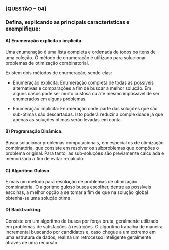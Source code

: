 ### [QUESTÃO – 04]
### Defina, explicando as principais características e exemplifique:
#### A) Enumeração explícita x implícita.
Uma enumeração é uma lista completa e ordenada de todos os ítens de uma coleção. O método de enumeração é utilizado para solucionar problemas de otimização combinatorial. 

Existem dois métodos de enumeração, sendo elas:

  - Enumeração explícita: Enumeração completa de todas as possíveis alternativas e comparações a fim de buscar a melhor solução. Em alguns casos pode ser muito custosa ou até mesmo impossível de ser enumerados em alguns problemas.

  - Enumeração implícita: Enumeração onde parte das soluções que são sub-ótimas são descartadas. Isto poderá reduzir a complexidade já que apenas as soluções ótimas serão levadas em conta.
  
#### B) Programação Dinâmica.
Busca solucionar problemas computacionais, em especial os de otimização combinatória, que consiste em resolver os subproblemas que compões o problema original. Para tanto, as sub-soluções são previamente calculada e memorizada a fim de evitar recálculo.
  
#### C) Algoritmo Guloso.
É mais um método para resolução de problemas de otimização combinatória. O algoritmo guloso busca escolher, dentre as possíveis escolhas, a melhor opção a se tomar a fim de que na solução global obtenha-se uma solução ótima.
    
#### D) Backtracking.
Consiste em um algoritmo de busca por força bruta, geralmente utilizado em problemas de satisfações à restrições. O algoritmo trabalha de maneira incremental buscando por candidatos e, caso chegue a um extremo em uma estrutura de dados, realiza um retrocesso inteligente geralmente através de uma recursão.
  
